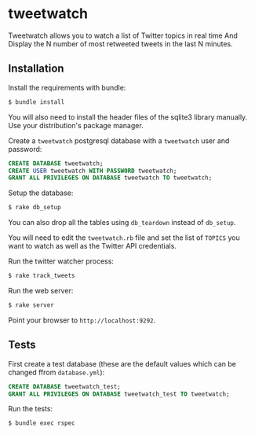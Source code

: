 tweetwatch
===========

Tweetwatch allows you to watch a list of Twitter topics in real time
And Display the N number of most retweeted tweets in the last N minutes.

Installation
------------

Install the requirements with bundle:

```bash
$ bundle install
```

You will also need to install the header files of the sqlite3 library
manually. Use your distribution's package manager.

Create a `tweetwatch` postgresql database with a `tweetwatch` user and password:

```SQL
CREATE DATABASE tweetwatch;
CREATE USER tweetwatch WITH PASSWORD tweetwatch;
GRANT ALL PRIVILEGES ON DATABASE tweetwatch TO tweetwatch;
```

Setup the database:

```bash
$ rake db_setup
```

You can also drop all the tables using `db_teardown` instead of `db_setup`.

You will need to edit the `tweetwatch.rb` file and set the list of `TOPICS` you want to watch as well as the Twitter API credentials. 

Run the twitter watcher process:

```bash
$ rake track_tweets
```

Run the web server:

```bash
$ rake server
```

Point your browser to `http://localhost:9292`.


Tests
-----

First create a test database (these are the default values which can be changed ffrom `database.yml`):

```SQL
CREATE DATABASE tweetwatch_test;
GRANT ALL PRIVILEGES ON DATABASE tweetwatch_test TO tweetwatch;
```

Run the tests:

```bash
$ bundle exec rspec
```

